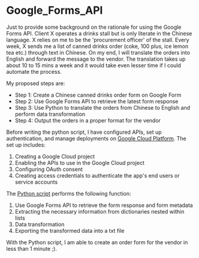 # Google_Forms_API
Just to provide some background on the rationale for using the Google Forms API. Client X operates a drinks stall but is only literate in the Chinese language. X relies on me to be the 'procurement officer' of the stall. Every week, X sends me a list of canned drinks order (coke, 100 plus, ice lemon tea etc.) through text in Chinese. On my end, I will translate the orders into English and forward the message to the vendor. The translation takes up about 10 to 15 mins a week and it would take even lesser time if I could automate the process.

My proposed steps are:
- Step 1: Create a Chinese canned drinks order form on Google Form
- Step 2: Use Google Forms API to retrieve the latest form response
- Step 3: Use Python to translate the orders from Chinese to English and perform data transformation
- Step 4: Output the orders in a proper format for the vendor

Before writing the python script, I have configured APIs, set up authentication, and manage deployments on [Google Cloud Platform](https://developers.google.com/workspace/guides/get-started). The set up includes:

1. Creating a Google Cloud project
2. Enabling the APIs to use in the Google Cloud project
3. Configuring OAuth consent
4. Creating access credentials to authenticate the app's end users or service accounts

The [Python script](https://github.com/tjiacheng123/Google_Forms_API/blob/main/Order_Form.ipynb) performs the following function:

1. Use Google Forms API to retrieve the form response and form metadata
2. Extracting the necessary information from dictionaries nested within lists
3. Data transformation
4. Exporting the transformed data into a txt file

With the Python script, I am able to create an order form for the vendor in less than 1 minute ;).
